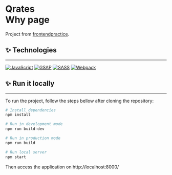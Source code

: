 # Qrates <br> Why page

Project from [frontendpractice](https://www.frontendpractice.com/projects/qrates).

## ✨ Technologies

---

[![JavaScript](https://img.shields.io/badge/-JavaScript-f0db4f?style=flat&logo=javascript&logoColor=ffffff)](https://www.javascript.com/)
[![GSAP](https://img.shields.io/badge/-Gsap-43B02A?style=flat&logo=GreenSock&logoColor=ffffff)](https://greensock.com/3/)
[![SASS](https://img.shields.io/badge/-Sass-cd6799?style=flat&logo=sass&logoColor=ffffff)](https://sass-lang.com/)
[![Webpack](https://img.shields.io/badge/-Webpack-8ed5fa?style=flat&logo=webpack&logoColor=ffffff)](https://webpack.js.org/)

## ✨ Run it locally

---

To run the project, follow the steps bellow after cloning the repository:

```bash
# Install dependencies
npm install

# Run in development mode
npm run build-dev

# Run in production mode
npm run build

# Run local server
npm start
```

Then access the application on http://localhost:8000/
